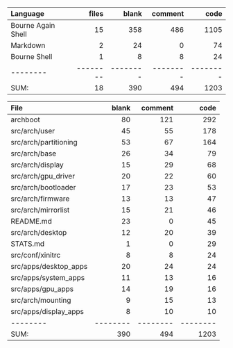 Language|files|blank|comment|code
:-------|-------:|-------:|-------:|-------:
Bourne Again Shell|15|358|486|1105
Markdown|2|24|0|74
Bourne Shell|1|8|8|24
--------|--------|--------|--------|--------
SUM:|18|390|494|1203

File|blank|comment|code
:-------|-------:|-------:|-------:
archboot|80|121|292
src/arch/user|45|55|178
src/arch/partitioning|53|67|164
src/arch/base|26|34|79
src/arch/display|15|29|68
src/arch/gpu_driver|20|22|60
src/arch/bootloader|17|23|53
src/arch/firmware|13|13|47
src/arch/mirrorlist|15|21|46
README.md|23|0|45
src/arch/desktop|12|20|39
STATS.md|1|0|29
src/conf/xinitrc|8|8|24
src/apps/desktop_apps|20|24|24
src/apps/system_apps|11|13|16
src/apps/gpu_apps|14|19|16
src/arch/mounting|9|15|13
src/apps/display_apps|8|10|10
--------|--------|--------|--------
SUM:|390|494|1203
